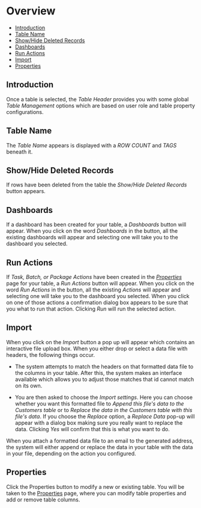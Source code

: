 # Overview

- [Introduction](#introduction)
- [Table Name](#table-name)
- [Show/Hide Deleted Records](#show-/-hide-deleted-records)
- [Dashboards](#dashboards)
- [Run Actions](#run-actions)
- [Import](#import)
- [Properties](#properties)

<a name="introduction"></a>

## Introduction

Once a table is selected, the _Table Header_ provides you with some global _Table Management_ options which are based on user role and table property configurations. 

<a name="table-name"></a>

## Table Name

The _Table Name_ appears is displayed with a _ROW COUNT_ and _TAGS_ beneath it.

<a name="show-/-hide-deleted-records"></a>

## Show/Hide Deleted Records

If rows have been deleted from the table the _Show/Hide Deleted Records_ button appears.

<a name="dashboards"></a>

## Dashboards

If a dashboard has been created for your table, a _Dashboards_ button will appear.  When you click on the word _Dashboards_ in the button, all the existing dashboards will appear and selecting one will take you to the dashboard you selected.

<a name="run-actions"></a>

## Run Actions

If _Task, Batch, or Package Actions_ have been created in the  _[Properties](tables-properties#table-actions)_ page for your table, a _Run Actions_ button will appear.  When you click on the word _Run Actions_ in the button, all the existing _Actions_ will appear and selecting one will take you to the dashboard you selected.  When you click on one of those actions a confirmation dialog box appears to be sure that you what to run that action.  Clicking _Run_ will run the selected action.

<a name="import"></a>

## Import

When you click on the _Import_ button a pop up will appear which contains an interactive file upload box.  When you either drop or select a data file with headers, the following things occur.

- The system attempts to match the headers on that formatted data file to the columns in your table.  After this, the system makes an interface available which allows you to adjust those matches that id cannot match on its own.

- You are then asked to choose the _Import settings_.  Here you can choose whether you want this formatted file to _Append this file's data to the Customers table_ or to _Replace the data in the Customers table with this file's data_.  If you choose the _Replace_ option, a _Replace Data_ pop-up will appear with a dialog box making sure you really want to replace the data. Clicking _Yes_ will confirm that this is what you want to do.

When you attach a formatted data file to an email to the generated address, the system will either append or replace the data in your table with the data in your file, depending on the action you configured.

<a name="properties"></a>

## Properties

Click the Properties button to modify a new or existing table.  You will be taken to the [Properties](table-properties) page, where you can modify table properties and add or remove table columns.